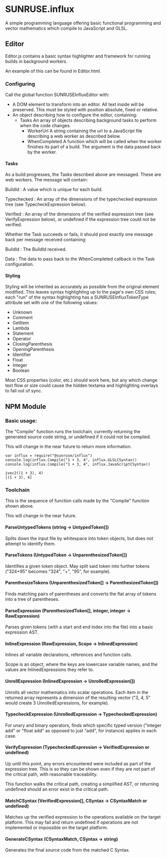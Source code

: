 # SUNRUSE.influx

A simple programming language offering basic functional programming and vector mathematics which compile to JavaScript and GLSL.

## Editor

Editor.js contains a basic syntax highlighter and framework for running builds in background workers.

An example of this can be found in Editor.html.

### Configuring

Call the global function SUNRUSEInfluxEditor with:

- A DOM element to transform into an editor.
  All text inside will be preserved.
  This must be styled with position absolute, fixed or relative.
- An object describing how to configure the editor, containing:
    + Tasks
      An array of objects describing background tasks to perform when the code changes.
        * WorkerUrl
          A string containing the url to a JavaScript file describing a web worker as described below.
        * WhenCompleted
          A function which will be called when the worker finishes its part of a build.
          The argument is the data passed back by the worker.

#### Tasks

As a build progresses, the Tasks described above are messaged.  These are web workers.
The message will contain:

BuildId
:   A value which is unique for each build.

Typechecked
:   An array of the dimensions of the typechecked expression tree (see TypecheckExpression below).

Verified
:   An array of the dimensions of the verified expression tree (see VerifyExpression below), or undefined if the expression tree could not be verified.

Whether the Task succeeds or fails, it should post exactly one message back per message received containing:

BuildId
:   The BuildId received.

Data
:   The data to pass back to the WhenCompleted callback in the Task configuration.

#### Styling

Styling will be inherited as accurately as possible from the original element modified.
This leaves syntax highlighting up to the page's own CSS rules; each "run" of the syntax highlighting has a SUNRUSEInfluxTokenType attribute set with one of the following values:

- Unknown
- Comment
- GetItem
- Lambda
- Statement
- Operator
- ClosingParenthesis
- OpeningParenthesis
- Identifier
- Float
- Integer
- Boolean

Most CSS properties (color, etc.) should work here, but any which change text flow or size could cause the hidden textarea and highlighting overlays to fall out of sync.

## NPM Module

### Basic usage:

The "Compile" function runs the toolchain, currently returning the generated source code string, or undefined if it could not be compiled.

This will change in the near future to return more information.

```
var influx = require("@sunruse/influx")
console.log(influx.Compile("1 + 3, 4", influx.GLSLCSyntax))
console.log(influx.Compile("1 + 3, 4", influx.JavaScriptCSyntax))
```

```
ivec2((1 + 3), 4)
[(1 + 3), 4]
```

### Toolchain

This is the sequence of function calls made by the "Compile" function shown above.

This will change in the near future.

#### ParseUntypedTokens (string -> UntypedToken[])

Splits down the input file by whitespace into token objects, but does not attempt to identify them.

#### ParseTokens (UntypedToken -> UnparenthesizedToken[])

Identifies a given token object.  May split said token into further tokens ("324+95" becomes "324", "+", "95", for example).

#### ParenthesizeTokens (UnparenthesizedToken[] -> ParenthesizedToken[])

Finds matching pairs of parentheses and converts the flat array of tokens into a tree of parentheses.

#### ParseExpression (ParenthesizedToken[], integer, integer -> RawExpression)

Parses given tokens (with a start and end index into the file) into a basic expression AST.

#### InlineExpression (RawExpression, Scope -> InlinedExpression)

Inlines all variable declarations, references and function calls.

Scope is an object, where the keys are lowercase variable names, and the values are InlinedExpressions they refer to.

#### UnrollExpression (InlinedExpression -> UnrolledExpression[])

Unrolls all vector mathematics into scalar operations.  Each item in the returned array represents a dimension of the resulting vector ("3, 4, 5" would create 3 UnrolledExpressions, for example).

#### TypecheckExpression (UnrolledExpression -> TypecheckedExpression)

For unary and binary operators, finds which specific typed version ("integer add" or "float add" as opposed to just "add", for instance) applies in each case.

#### VerifyExpression (TypecheckedExpression -> VerifiedExpression or undefined)

Up until this point, any errors encountered were included as part of the expression tree.  This is so they can be shown even if they are not part of the critical path, with reasonable traceability.

This function walks the critical path, creating a simplified AST, or returning undefined should an error exist in the critical path.

#### MatchCSyntax (VerifiedExpression[], CSyntax -> CSyntaxMatch or undefined)

Matches up the verified expression to the operations available on the target platform.
This may fail and return undefined if operations are not implemented or impossible on the target platform.

#### GenerateCSyntax (CSyntaxMatch, CSyntax -> string)

Generates the final source code from the matched C Syntax.
